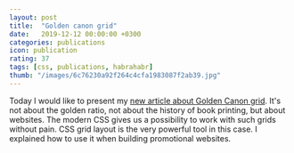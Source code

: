 ```yaml
---
layout: post
title:  "Golden canon grid"
date:   2019-12-12 00:00:00 +0300
categories: publications
icon: publication
rating: 37
tags: [css, publications, habrahabr]
thumb: "/images/6c76230a92f264c4cfa1983087f2ab39.jpg"
---
```


Today I would like to present my <a href='https://habr.com/ru/post/479580/'>new article about Golden Canon grid</a>. It's not about the golden ratio, not about the history of book printing, but about websites. The modern CSS gives us a possibility to work with such grids without pain. CSS grid layout is the very powerful tool in this case. I explained how to use it when building promotional websites.

